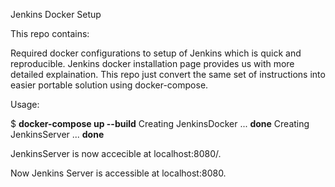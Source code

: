Jenkins Docker Setup

This repo contains:

Required docker configurations to setup of Jenkins which is quick and reproducible.
Jenkins docker installation page provides us with more detailed explaination.
This repo just convert the same set of instructions into easier portable solution using docker-compose.

Usage:

$ **docker-compose up --build**
Creating JenkinsDocker ... **done**
Creating JenkinsServer ... **done**

JenkinsServer is now accecible at localhost:8080/.

Now Jenkins Server is accessible at localhost:8080.

